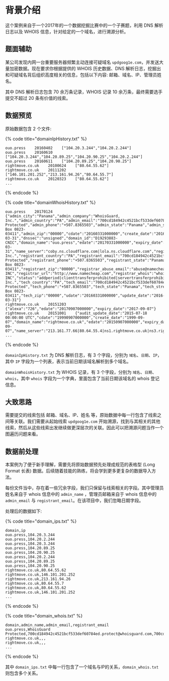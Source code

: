 # 背景介绍

这个案例来自于一个2017年的一个数据挖掘比赛中的一个子赛题，利用 DNS 解析日志以及 WHOIS 信息，针对给定的一个域名，进行溯源分析。

## 题面辅助

某公司发现内⽹一台重要服务器频繁主动连接可疑域名 `updgoog1e.com`，并发送⼤量加密数据。现在要求你根据提供的 WHOIS 历史数据、DNS 解析日志，挖掘出和可疑域名背后组织高度相关的信息，包括以下内容: 邮箱、域名、IP、管理员姓名。

其中 DNS 解析日志包含 70 余万条记录，WHOIS 记录 10 余万条，最终需要选手提交不超过 20 条有价值的线索。

## 数据预览

原始数据包含 2 个文件:

{% code title="domainIpHistory.txt" %}
```text
ouo.press    20160402    ["104.20.3.244","104.20.2.244"]
ouo.press    20160610    ["104.20.3.244","104.20.89.25","104.20.90.25","104.20.2.244"]
ouo.press    20160611    ["104.20.89.25","104.20.90.25"]
rightmove.co.uk    20100624    ["80.64.55.62"]
rightmove.co.uk    20111202    ["146.101.201.252","213.161.94.26","80.64.55.7"]
rightmove.co.uk    20120323    ["80.64.55.62"]
...
```
{% endcode %}

{% code title="domainWhoisHistory.txt" %}
```text
ouo.press    20170124    {"admin_city":"Panama","admin_company":"WhoisGuard, Inc.","admin_country":"PA","admin_email":"700cd184942c4521bcf533def60784ed.protect@whoisguard.com","admin_fax":"+51.17057182","admin_id":"ozebibbf4wp4gxcc","admin_name":"WhoisGuard Protected","admin_phone":"+507.8365503","admin_state":"Panama","admin_street":"P.O. Box 0823-03411","admin_zip":"00000","cdate":"20160331000000","create_date":"2016-03-31","dnssec":"unsigned","domain_id":"D19293883-CNIC","domain_name":"ouo.press","edate":"20170331000000","expiry_date":"2017-03-31","name_server":"coby.ns.cloudflare.com|lola.ns.cloudflare.com","registrant_city":"Panama","registrant_company":"WhoisGuard, Inc.","registrant_country":"PA","registrant_email":"700cd184942c4521bcf533def60784ed.protect@whoisguard.com","registrant_fax":"+51.17057182","registrant_id":"5dim4e42uxw2eb4m","registrant_name":"WhoisGuard Protected","registrant_phone":"+507.8365503","registrant_state":"Panama","registrant_street":"P.O. Box 0823-03411","registrant_zip":"00000","registrar_abuse_email":"abuse@namecheap.com","registrar_abuse_phone":"+1.6613102107","registrar_iana_id":"1068","registrar_name":"NAMECHEAP INC","registrar_url":"http://www.namecheap.com","registrar_whois":"whois.namecheap.com","reseller":"NAMECHEAP INC","status":"addperiod|clienttransferprohibited|servertransferprohibited","tech_city":"Panama","tech_company":"WhoisGuard, Inc.","tech_country":"PA","tech_email":"700cd184942c4521bcf533def60784ed.protect@whoisguard.com","tech_fax":"+51.17057182","tech_id":"v33fmfa2krknsfdt","tech_name":"WhoisGuard Protected","tech_phone":"+507.8365503","tech_state":"Panama","tech_street":"P.O. Box 0823-03411","tech_zip":"00000","udate":"20160331000000","update_date":"2016-03-31"}
rightmove.co.uk    20151203    {"alexa":"726","edate":"20170907000000","expiry_date":"2017-09-07"}
rightmove.co.uk    20151001    {"audit_update_date":"2015-07-18 00:00:00 UTC","cdate":"19990907000000","create_date":"1999-09-07","domain_name":"rightmove.co.uk","edate":"20150907000000","expiry_date":"2015-09-07","name_server":"213.161.77.66|80.64.55.4|ns1.rightmove.co.uk|ns3.rightmove.co.uk|ns2
...
```
{% endcode %}

`domainIpHistory.txt` 为 DNS 解析日志，有 3 个字段，分别为 `域名`、`日期`、`IP`，其中 `IP` 字段为一个列表，表示当前日期该域名解析到多个域名。

`domainWhoisHistory.txt` 为 WHOIS 记录，有 3 个字段，分别为 `域名`、`日期`、`whois`，其中 `whois` 字段为一个字典，里面包含了当前日期该域名的 whois 登记信息。

## 大致思路

需要提交的线索包括 邮箱、域名、IP、姓名 等，原始数据中每一行包含了线索之间等关联。我们需要从起始线索 `updgoog1e.com` 开始溯源，找到与其相关的其他线索，然后从这些线索出发继续做更深层次的关联。因此可以把溯源问题当作一个图遍历问题来看。

## 数据前处理

本案例为了便于新手理解，需要先将原始数据预先处理成规范的表格型 \(Long Format 长表\) 数据。后续随着技能的熟练，将会学到更多更复杂的数据导入方法。

每份文件当中，存在着一些冗余字段，我们只保留与线索相关的字段。其中管理员姓名来自于 whois 信息中的 `admin_name` ，管理员邮箱来自于 whois 信息中的 `admin_email` 与 `registrant_email`。在该项目中，我们忽略日期字段。

处理后的数据如下:

{% code title="domain\_ips.txt" %}
```text
domain,ip
ouo.press,104.20.3.244
ouo.press,104.20.2.244
ouo.press,104.20.3.244
ouo.press,104.20.89.25
ouo.press,104.20.90.25
ouo.press,104.20.2.244
ouo.press,104.20.89.25
ouo.press,104.20.90.25
rightmove.co.uk,80.64.55.62
rightmove.co.uk,146.101.201.252
rightmove.co.uk,213.161.94.26
rightmove.co.uk,80.64.55.7
rightmove.co.uk,80.64.55.62
rightmove.co.uk,146.101.201.252
...
```
{% endcode %}

{% code title="domain\_whois.txt" %}
```text
domain,admin_name,admin_email,registrant_email
ouo.press,WhoisGuard Protected,700cd184942c4521bcf533def60784ed.protect@whoisguard.com,700cd184942c4521bcf533def60784ed.protect@whoisguard.com
rightmove.co.uk,,,
rightmove.co.uk,,,
...
```
{% endcode %}

其中 `domain_ips.txt` 中每一行包含了一个域名与IP的关系，`domain_whois.txt` 则包含多个关系。

